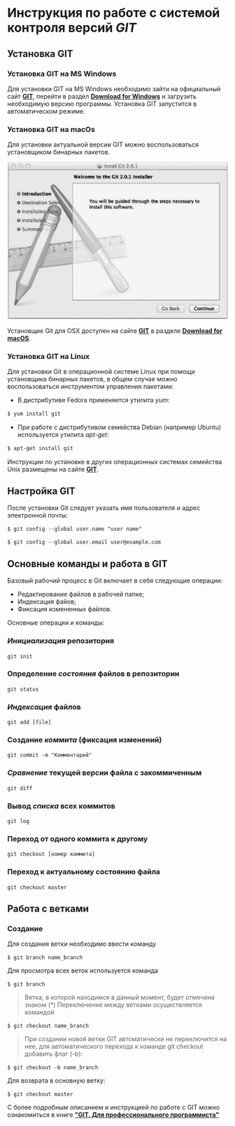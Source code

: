 # Инструкция по работе с системой контроля версий ***GIT***

Установка GIT
-------------

### Установка GIT на MS Windows
Для установки GIT на MS Windows необходимо зайти на официальный сайт 
[**GIT**](https://git-scm.com/ "Сайт GIT"), перейти в раздел [**Download for Windows**](https://git-scm.com/download/win/ "Установка GIT для Windows") и загрузить необходимую версию программы. Установка GIT запустится в автоматическом режиме.

### Установка GIT на macOs

Для установки актуальной версии GIT можно воспользоваться установщиком
бинарных пакетов.

![Установщик бинарных пакетов macOs](/Install-Git.png) 

Установщик Git для OSX доступен на сайте [**GIT**](https://git-scm.com/ "Сайт GIT") в разделе [**Download for macOS**](https://git-scm.com/download/win/ "Установка GIT для macOs").

### Установка GIT на Linux

Для установки Git в операционной системе Linux при помощи установщика бинарных пакетов, в общем случае можно воспользоваться инструментом
управления пакетами:
 * В дистрибутиве Fedora применяется утилита *yum*:
```sh
$ yum install git 
```

* При работе с дистрибутивом семейства Debian (например Ubuntu) используется утилита *apt-get*:
``` sh
$ apt-get install git
```
Инструкции по установке в других операционных системах семейства Unix размещены на сайте [**GIT**](https://git-scm.com/ "Сайт GIT").

## Настройка GIT

После установки Git следует указать имя пользователя и адрес электронной почты:
```
$ git config --global user.name "user name"
```
```
$ git config --global user.email user@example.com
```

## Основные команды и работа в GIT

Базовый рабочий процесс в Git включает в себя следующие операции:
* Редактирование файлов в рабочей папке;
* Индексация файов;
* Фиксация измененных файлов.

Основные операции и команды:

### ***Инициализация*** репозитория
``` 
git init
```
### Определение *состояния* файлов в репозитории 
``` 
git status
```
### ***Индексация*** файлов
``` 
git add [file]
```
### Создание ***коммита*** (фиксация изменений)
``` 
git commit -m "Комментарий"
```
### ***Сравнение*** текущей версии файла с закоммиченным
``` 
git diff
```
### Вывод ***списка*** всех коммитов
``` 
git log
```
### Переход от одного коммита к другому
``` 
git checkout [номер коммита]
```
### Переход к актуальному состоянию файла
``` 
git checkout master
```

## Работа с ветками

### Создание

Для создания ветки необходимо ввести команду
```
$ git branch name_branch
```
Для просмотра всех веток используется команда
```
$ git branch
```
>Ветка, в которой находимся в данный момент, будет отмечена знаком (*)
Переключение между ветками осуществляется командой
```
$ git checkout name_branch
```
>При создании новой ветки GIT автоматически не переключится на нее, для автоматического перехода к команде git checkout добавить флаг (-b):
```
$ git checkout -b name_branch
```
Для возврата в основную ветку:
```
$ git checkout master
```

С более подробным описанием и инструкцией по работе с GIT можно ознакомиться в книге [**"GIT. Для профессионального программиста"**](https://gbcdn.mrgcdn.ru/uploads/asset/4245110/attachment/d4eb8c232f8f2bdf4e42ba7cb49e0c50.pdf/ "GIT. Для профессионального программиста")